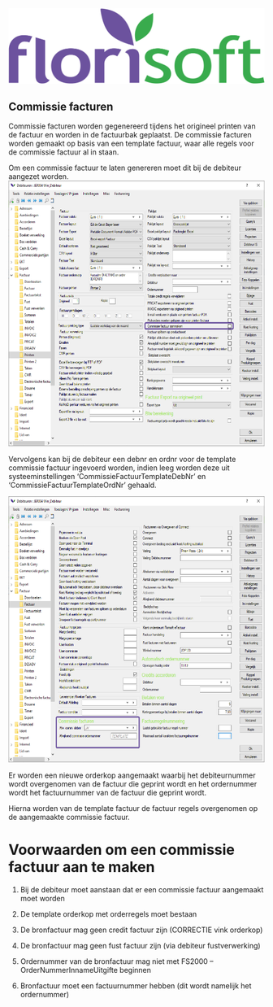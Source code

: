 <img src="../../fslogo.png"/>

## **Commissie facturen**

Commissie facturen worden gegenereerd tijdens het origineel printen van
de factuur en worden in de factuurbak geplaatst. De commissie facturen
worden gemaakt op basis van een template factuur, waar alle regels voor
de commissie factuur al in staan.

Om een commissie factuur te laten genereren moet dit bij de debiteur
aangezet worden.  
<img src=".Commissie facturen\media\image1.png" style="width:6.26806in;height:5.44236in" />

Vervolgens kan bij de debiteur een debnr en ordnr voor de template
commissie factuur ingevoerd worden, indien leeg worden deze uit
systeeminstellingen ‘CommissieFactuurTemplateDebNr’ en
‘CommissieFactuurTemplateOrdNr’ gehaald.

<img src=".Commissie facturen\media\image2.png" style="width:6.26806in;height:5.44236in" />

Er worden een nieuwe orderkop aangemaakt waarbij het debiteurnummer
wordt overgenomen van de factuur die geprint wordt en het ordernummer
wordt het factuurnummer van de factuur die geprint wordt.

Hierna worden van de template factuur de factuur regels overgenomen op
de aangemaakte commissie factuur.

# Voorwaarden om een commissie factuur aan te maken

1.  Bij de debiteur moet aanstaan dat er een commissie factuur
    aangemaakt moet worden

2.  De template orderkop met orderregels moet bestaan

3.  De bronfactuur mag geen credit factuur zijn (CORRECTIE vink
    orderkop)

4.  De bronfactuur mag geen fust factuur zijn (via debiteur
    fustverwerking)

5.  Ordernummer van de bronfactuur mag niet met FS2000 –
    OrderNummerInnameUitgifte beginnen

6.  Bronfactuur moet een factuurnummer hebben (dit wordt namelijk het
    ordernummer)
